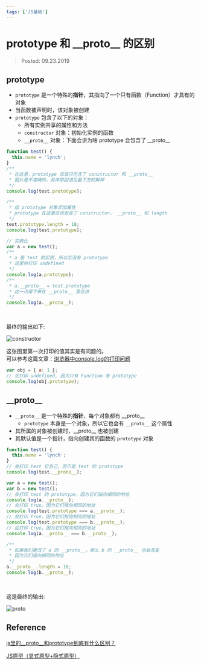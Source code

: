 ```yaml
---
tags: ['JS基础']
---
```


# prototype 和 \_\_proto\_\_ 的区别

> Posted: 09.23.2019

<Tag />

## prototype

- `prototype` 是一个特殊的<span v-red>**指针**</span>，其指向了一个只有函数（Function）才具有的对象
- 当函数被声明时，该对象被创建
- `prototype` 包含了以下的对象：
  - 所有实例共享的属性和方法
  - `constructor` 对象：初始化实例的函数
  - `__proto__` 对象：下面会讲为啥 prototype 会包含了 \_\_proto\_\_

```javascript
function test() {
  this.name = 'lynch';
}
/**
 * 在这里，prototype 应该只包含了 constructor 和 __proto__
 * 图片是不准确的，具体原因请见最下方的解释
 */
console.log(test.prototype);

/**
 * 给 prototype 对象添加属性
 * prototype 在这里应该包含了 constructor， __proto__ 和 length
 */
test.prototype.length = 18;
console.log(test.prototype);

// 实例化
var a = new test();
/**
 * a 是 test 的实例，所以它没有 prototype
 * 这里会打印 undefined
 */
console.log(a.prototype);
/**
 * a.__proto__ = test.prototype
 * 这一点接下来在 __proto__ 里会讲
 */
console.log(a.__proto__);
```

<br />

最终的输出如下: 

![constructor](/constructor.png)

这张图里第一次打印的值其实是有问题的。  
可以参考这篇文章：[浏览器中console.log的打印问题](/js-basics/consolelog.md)

```javascript
var obj = { a: 1 };
// 会打印 undefined, 因为只有 Function 有 prototype
console.log(obj.prototype);
```

## \_\_proto\_\_

- `__proto__` 是一个特殊的<span v-red>**指针**</span>，每个对象都有 \_\_proto\_\_
  - `prototype` 本身是一个对象，所以它也会有 `__proto__` 这个属性
- 其所属的对象被创建时，\_\_proto\_\_ 也被创建
- 其默认值是一个指针，指向创建其的函数的 `prototype` 对象

```javascript
function test() {
  this.name = 'lynch';
}
// 会打印 test 它自己，而不是 test 的 prototype
console.log(test.__proto__);

var a = new test();
var b = new test();
// 会打印 test 的 prototype，因为它们指向相同的地址
console.log(a.__proto__);
// 会打印 true，因为它们指向相同的地址
console.log(test.prototype === a.__proto__);
// 会打印 true，因为它们指向相同的地址
console.log(test.prototype === b.__proto__);
// 会打印 true，因为它们指向相同的地址
console.log(a.__proto__ === b.__proto__);

/**
 * 如果我们更改了 a 的 __proto__，那么 b 的 __proto__ 也会改变
 * 因为它们指向相同的地址
 */
a.__proto__.length = 18;
console.log(b.__proto__);
```

<br />

这是最终的输出:

![__proto__](/proto.png)

## Reference

[js里的__proto__和prototype到底有什么区别？](https://www.jianshu.com/p/80bcf8b2004e)

[JS原型（显式原型+隐式原型）](https://www.jianshu.com/p/79f5549fa1e7)

<Disqus />
